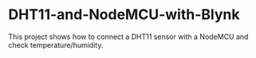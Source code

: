 # DHT11-and-NodeMCU-with-Blynk
This project shows how to connect a DHT11 sensor with a NodeMCU and check temperature/humidity.
